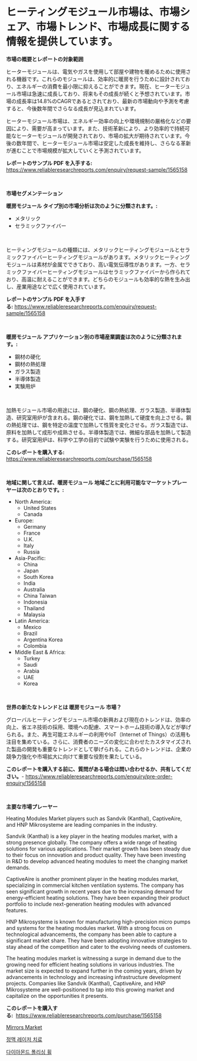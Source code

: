 <p><h1>ヒーティングモジュール市場は、市場シェア、市場トレンド、市場成長に関する情報を提供しています。</h1></p><p><strong>市場の概要とレポートの対象範囲</strong></p>
<p><p>ヒーターモジュールは、電気やガスを使用して部屋や建物を暖めるために使用される機器です。これらのモジュールは、効率的に暖房を行うために設計されており、エネルギーの消費を最小限に抑えることができます。現在、ヒーターモジュール市場は急速に成長しており、将来もその成長が続くと予想されています。市場の成長率は14.8%のCAGRであるとされており、最新の市場動向や予測を考慮すると、今後数年間でさらなる成長が見込まれています。</p><p>ヒーターモジュール市場は、エネルギー効率の向上や環境規制の厳格化などの要因により、需要が高まっています。また、技術革新により、より効率的で持続可能なヒーターモジュールが開発されており、市場の拡大が期待されています。今後の数年間で、ヒーターモジュール市場は安定した成長を維持し、さらなる革新が進むことで市場規模が拡大していくと予測されています。</p></p>
<p><strong>レポートのサンプル PDF を入手する:</strong> <a href="https://www.reliableresearchreports.com/enquiry/request-sample/1565158">https://www.reliableresearchreports.com/enquiry/request-sample/1565158</a></p>
<p>&nbsp;</p>
<p><strong>市場セグメンテーション</strong></p>
<p><strong>暖房モジュール タイプ別の市場分析は次のように分類されます。:</strong></p>
<p><ul><li>メタリック</li><li>セラミックファイバー</li></ul></p>
<p>&nbsp;</p>
<p><p>ヒーティングモジュールの種類には、メタリックヒーティングモジュールとセラミックファイバーヒーティングモジュールがあります。メタリックヒーティングモジュールは素材が金属でできており、高い電気伝導性があります。一方、セラミックファイバーヒーティングモジュールはセラミックファイバーから作られており、高温に耐えることができます。どちらのモジュールも効率的な熱を生み出し、産業用途などで広く使用されています。</p></p>
<p><strong>レポートのサンプル PDF を入手する:</strong>&nbsp;<a href="https://www.reliableresearchreports.com/enquiry/request-sample/1565158">https://www.reliableresearchreports.com/enquiry/request-sample/1565158</a></p>
<p>&nbsp;</p>
<p><strong> 暖房モジュール アプリケーション別の市場産業調査は次のように分類されます。:</strong></p>
<p><ul><li>鋼材の硬化</li><li>鋼材の熱処理</li><li>ガラス製造</li><li>半導体製造</li><li>実験用炉</li></ul></p>
<p>&nbsp;</p>
<p><p>加熱モジュール市場の用途には、鋼の硬化、鋼の熱処理、ガラス製造、半導体製造、研究室用炉が含まれる。鋼の硬化では、鋼を加熱して硬度を向上させる。鋼の熱処理では、鋼を特定の温度で加熱して性質を変化させる。ガラス製造では、原料を加熱して成形や成熟させる。半導体製造では、微細な部品を加熱して製造する。研究室用炉は、科学や工学の目的で試験や実験を行うために使用される。</p></p>
<p><strong>このレポートを購入する:</strong>&nbsp; <a href="https://www.reliableresearchreports.com/purchase/1565158">https://www.reliableresearchreports.com/purchase/1565158</a></p>
<p>&nbsp;</p>
<p><strong>地域に関して言えば、暖房モジュール 地域ごとに利用可能なマーケットプレーヤーは次のとおりです。:</strong></p>
<p><ul>
    <li>
        North America:
        <ul>
            <li>United States</li>
            <li>Canada</li>
        </ul>
    </li>
    <li>
        Europe:
        <ul>
            <li>Germany</li>
            <li>France</li>
            <li>U.K.</li>
            <li>Italy</li>
            <li>Russia</li>
        </ul>
    </li>
    <li>
        Asia-Pacific:
        <ul>
            <li>China</li>
            <li>Japan</li>
            <li>South Korea</li>
            <li>India</li>
            <li>Australia</li>
            <li>China Taiwan</li>
            <li>Indonesia</li>
            <li>Thailand</li>
            <li>Malaysia</li>
        </ul>
    </li>
    <li>
        Latin America:
        <ul>
            <li>Mexico</li>
            <li>Brazil</li>
            <li>Argentina Korea</li>
            <li>Colombia</li>
        </ul>
    </li>
    <li>
        Middle East & Africa:
        <ul>
            <li>Turkey</li>
            <li>Saudi</li>
            <li>Arabia</li>
            <li>UAE</li>
            <li>Korea</li>
        </ul>
    </li>
    </ul></p>
<p>&nbsp;</p>
<p><strong>世界の新たなトレンドとは 暖房モジュール 市場？</strong></p>
<p><p>グローバルヒーティングモジュール市場の新興および現在のトレンドは、効率の向上、省エネ技術の採用、環境への配慮、スマートホーム技術の導入などが挙げられる。また、再生可能エネルギーの利用やIoT（Internet of Things）の活用も注目を集めている。さらに、消費者のニーズの変化に合わせたカスタマイズされた製品の開発も重要なトレンドとして挙げられる。これらのトレンドは、企業の競争力強化や市場拡大に向けて重要な役割を果たしている。</p></p>
<p><strong>このレポートを購入する前に、質問がある場合は問い合わせるか、共有してください。</strong>- <a href="https://www.reliableresearchreports.com/enquiry/pre-order-enquiry/1565158">https://www.reliableresearchreports.com/enquiry/pre-order-enquiry/1565158</a></p>
<p>&nbsp;</p>
<p><strong>主要な市場プレーヤー</strong></p>
<p><p>Heating Modules Market players such as Sandvik (Kanthal), CaptiveAire, and HNP Mikrosysteme are leading companies in the industry.</p><p>Sandvik (Kanthal) is a key player in the heating modules market, with a strong presence globally. The company offers a wide range of heating solutions for various applications. Their market growth has been steady due to their focus on innovation and product quality. They have been investing in R&D to develop advanced heating modules to meet the changing market demands.</p><p>CaptiveAire is another prominent player in the heating modules market, specializing in commercial kitchen ventilation systems. The company has seen significant growth in recent years due to the increasing demand for energy-efficient heating solutions. They have been expanding their product portfolio to include next-generation heating modules with advanced features.</p><p>HNP Mikrosysteme is known for manufacturing high-precision micro pumps and systems for the heating modules market. With a strong focus on technological advancements, the company has been able to capture a significant market share. They have been adopting innovative strategies to stay ahead of the competition and cater to the evolving needs of customers.</p><p>The heating modules market is witnessing a surge in demand due to the growing need for efficient heating solutions in various industries. The market size is expected to expand further in the coming years, driven by advancements in technology and increasing infrastructure development projects. Companies like Sandvik (Kanthal), CaptiveAire, and HNP Mikrosysteme are well-positioned to tap into this growing market and capitalize on the opportunities it presents.</p></p>
<p><strong>このレポートを購入する:</strong>&nbsp;&nbsp;<a href="https://www.reliableresearchreports.com/purchase/1565158">https://www.reliableresearchreports.com/purchase/1565158</a></p>
<p><p><a href="https://github.com/Glendatilghmankmgz0rbhwpy/Market-Research-Report-List-1/blob/main/mirrors-market.md">Mirrors Market</a></p><p><a href="https://medium.com/@dayanarunolfsdottir/%EB%82%B4%EC%A0%95%EB%A7%A5-%EB%A0%88%EC%9D%B4%EC%A0%80-%EC%B9%98%EB%A3%8C-%EC%8B%9C%EC%9E%A5-%EA%B7%9C%EB%AA%A8-%EC%8B%9C%EC%9E%A5-%EC%A0%84%EB%A7%9D-%EB%B0%8F-%EC%8B%9C%EC%9E%A5-%EC%98%88%EC%B8%A1-2024%EB%85%84%EB%B6%80%ED%84%B0-2031%EB%85%84-87766de48749">정맥 레이저 치료</a></p><p><a href="https://medium.com/@axintepreda1/%EB%8B%A4%EC%9D%B4%EC%95%84%EB%AA%AC%EB%93%9C-%EC%97%B0%EB%A7%88-%ED%9C%A0-%EC%8B%9C%EC%9E%A5-%EC%8B%9C%EC%9E%A5-%EC%A0%90%EC%9C%A0%EC%9C%A8-%EC%8B%9C%EC%9E%A5-%EB%8F%99%ED%96%A5-%EB%B0%8F-%EB%AF%B8%EB%9E%98-%EC%84%B1%EC%9E%A5-%ED%83%90%EC%83%89-c109de9fb9f4">다이아몬드 폴리싱 휠</a></p></p>